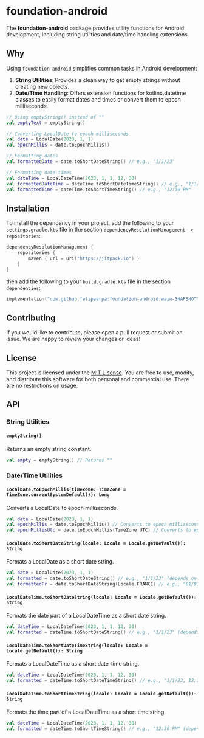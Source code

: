 # foundation-android

The **foundation-android** package provides utility functions for Android development, including string utilities and date/time handling extensions.

## Why

Using `foundation-android` simplifies common tasks in Android development:

1. **String Utilities**: Provides a clean way to get empty strings without creating new objects.
2. **Date/Time Handling**: Offers extension functions for kotlinx.datetime classes to easily format dates and times or convert them to epoch milliseconds.

```kotlin
// Using emptyString() instead of ""
val emptyText = emptyString()

// Converting LocalDate to epoch milliseconds
val date = LocalDate(2023, 1, 1)
val epochMillis = date.toEpochMillis()

// Formatting dates
val formattedDate = date.toShortDateString() // e.g., "1/1/23"

// Formatting date-times
val dateTime = LocalDateTime(2023, 1, 1, 12, 30)
val formattedDateTime = dateTime.toShortDateTimeString() // e.g., "1/1/23, 12:30 PM"
val formattedTime = dateTime.toShortTimeString() // e.g., "12:30 PM"
```

## Installation

To install the dependency in your project, add the following to your `settings.gradle.kts` file in the section `dependencyResolutionManagement -> repositories`:

```kotlin
dependencyResolutionManagement {
    repositories {
        maven { url = uri("https://jitpack.io") }
    }
}
```

then add the following to your `build.gradle.kts` file in the section `dependencies`:

```kotlin
implementation("com.github.felipearpa:foundation-android:main-SNAPSHOT")
```

## Contributing

If you would like to contribute, please open a pull request or submit an issue. We are happy to review your changes or ideas!

## License

This project is licensed under the [MIT License](LICENSE).
You are free to use, modify, and distribute this software for both personal and commercial use.
There are no restrictions on usage.

## API

### String Utilities

#### `emptyString()`

Returns an empty string constant.

```kotlin
val empty = emptyString() // Returns ""
```

### Date/Time Utilities

#### `LocalDate.toEpochMillis(timeZone: TimeZone = TimeZone.currentSystemDefault()): Long`

Converts a LocalDate to epoch milliseconds.

```kotlin
val date = LocalDate(2023, 1, 1)
val epochMillis = date.toEpochMillis() // Converts to epoch milliseconds using system default timezone
val epochMillisUtc = date.toEpochMillis(TimeZone.UTC) // Converts to epoch milliseconds using UTC
```

#### `LocalDate.toShortDateString(locale: Locale = Locale.getDefault()): String`

Formats a LocalDate as a short date string.

```kotlin
val date = LocalDate(2023, 1, 1)
val formatted = date.toShortDateString() // e.g., "1/1/23" (depends on locale)
val formattedFr = date.toShortDateString(Locale.FRANCE) // e.g., "01/01/23" (French format)
```

#### `LocalDateTime.toShortDateString(locale: Locale = Locale.getDefault()): String`

Formats the date part of a LocalDateTime as a short date string.

```kotlin
val dateTime = LocalDateTime(2023, 1, 1, 12, 30)
val formatted = dateTime.toShortDateString() // e.g., "1/1/23" (depends on locale)
```

#### `LocalDateTime.toShortDateTimeString(locale: Locale = Locale.getDefault()): String`

Formats a LocalDateTime as a short date-time string.

```kotlin
val dateTime = LocalDateTime(2023, 1, 1, 12, 30)
val formatted = dateTime.toShortDateTimeString() // e.g., "1/1/23, 12:30 PM" (depends on locale)
```

#### `LocalDateTime.toShortTimeString(locale: Locale = Locale.getDefault()): String`

Formats the time part of a LocalDateTime as a short time string.

```kotlin
val dateTime = LocalDateTime(2023, 1, 1, 12, 30)
val formatted = dateTime.toShortTimeString() // e.g., "12:30 PM" (depends on locale)
```
